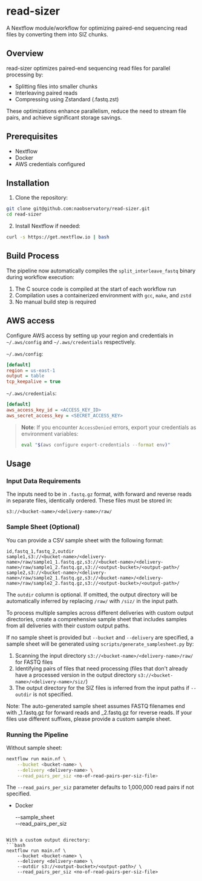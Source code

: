 # read-sizer

A Nextflow module/workflow for optimizing paired-end sequencing read files by converting them into SIZ chunks.

## Overview

read-sizer optimizes paired-end sequencing read files for parallel processing by:
- Splitting files into smaller chunks
- Interleaving paired reads
- Compressing using Zstandard (.fastq.zst)

These optimizations enhance parallelism, reduce the need to stream file pairs, and achieve significant storage savings.

## Prerequisites

- Nextflow
- Docker
- AWS credentials configured

## Installation

1. Clone the repository:
```bash
git clone git@github.com:naobservatory/read-sizer.git
cd read-sizer
```

2. Install Nextflow if needed:
```bash
curl -s https://get.nextflow.io | bash
```

## Build Process

The pipeline now automatically compiles the `split_interleave_fastq` binary during workflow execution:

1. The C source code is compiled at the start of each workflow run
2. Compilation uses a containerized environment with `gcc`, `make`, and `zstd`
3. No manual build step is required

## AWS access

Configure AWS access by setting up your region and credentials in  `~/.aws/config` and `~/.aws/credentials` respectively.

`~/.aws/config`:
```ini
[default]
region = us-east-1
output = table
tcp_keepalive = true
```

`~/.aws/credentials`:
```ini
[default]
aws_access_key_id = <ACCESS_KEY_ID>
aws_secret_access_key = <SECRET_ACCESS_KEY>
```

> **Note**: If you encounter `AccessDenied` errors, export your credentials as environment variables:
> ```bash
> eval "$(aws configure export-credentials --format env)"
> ```

## Usage

### Input Data Requirements

The inputs need to be in `.fastq.gz` format, with forward and reverse reads in separate files, identically ordered. These files must be stored in:
```
s3://<bucket-name>/<delivery-name>/raw/
```

### Sample Sheet (Optional)

You can provide a CSV sample sheet with the following format:

```csv
id,fastq_1,fastq_2,outdir
sample1,s3://<bucket-name>/<delivery-name>/raw/sample1_1.fastq.gz,s3://<bucket-name>/<delivery-name>/raw/sample1_2.fastq.gz,s3://<output-bucket>/<output-path>/
sample2,s3://<bucket-name>/<delivery-name>/raw/sample2_1.fastq.gz,s3://<bucket-name>/<delivery-name>/raw/sample2_2.fastq.gz,s3://<output-bucket>/<output-path>/
```

The `outdir` column is optional. If omitted, the output directory will be automatically inferred by replacing `/raw/` with `/siz/` in the input path.

To process multiple samples across different deliveries with custom output directories, create a comprehensive sample sheet that includes samples from all deliveries with their custom output paths.

If no sample sheet is provided but `--bucket` and `--delivery` are specified, a sample sheet will be generated using `scripts/generate_samplesheet.py` by:
1. Scanning the input directory `s3://<bucket-name>/<delivery-name>/raw/` for FASTQ files
2. Identifying pairs of files that need processing (files that don't already have a processed version in the output directory `s3://<bucket-name>/<delivery-name>/siz/`)
3. The output directory for the SIZ files is inferred from the input paths if `--outdir` is not specified.

Note: The auto-generated sample sheet assumes FASTQ filenames end with _1.fastq.gz for forward reads and _2.fastq.gz for reverse reads. If your files use different suffixes, please provide a custom sample sheet.

### Running the Pipeline

Without sample sheet:
```bash
nextflow run main.nf \
    --bucket <bucket-name> \
    --delivery <delivery-name> \
    --read_pairs_per_siz <no-of-read-pairs-per-siz-file>
```
The `--read_pairs_per_siz` parameter defaults to 1,000,000 read pairs if not specified.
- Docker

    --sample_sheet <path-to-sample-sheet> \
    --read_pairs_per_siz <no-of-read-pairs-per-siz-file>
```

With a custom output directory:
```bash
nextflow run main.nf \
    --bucket <bucket-name> \
    --delivery <delivery-name> \
    --outdir s3://<output-bucket>/<output-path>/ \
    --read_pairs_per_siz <no-of-read-pairs-per-siz-file>
```